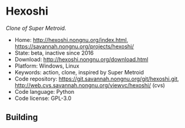 # Hexoshi

_Clone of Super Metroid._

- Home: http://hexoshi.nongnu.org/index.html, https://savannah.nongnu.org/projects/hexoshi/
- State: beta, inactive since 2016
- Download: http://hexoshi.nongnu.org/download.html
- Platform: Windows, Linux
- Keywords: action, clone, inspired by Super Metroid
- Code repository: https://git.savannah.nongnu.org/git/hexoshi.git, http://web.cvs.savannah.nongnu.org/viewvc/hexoshi/ (cvs)
- Code language: Python
- Code license: GPL-3.0

## Building
